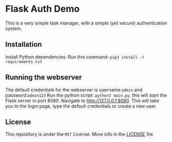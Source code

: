 # Flask Auth Demo

This is a very simple task manager, with a simple (yet secure) authentication system.

## Installation
Install Python dependencies:
Run this command: `pip3 install -r requirements.txt`

## Running the webserver
The default credentials for the webserver is username:`admin` and password:`admin123`
Run the python script: `python3 main.py`, this will start the Flask server in port 8080. Navigate to http://127.0.0.1:8080. This will take you to the login page, type the default credentials or create a new user.

## License
This repository is under the `MIT` License. More info in the [LICENSE](/LICENSE) file